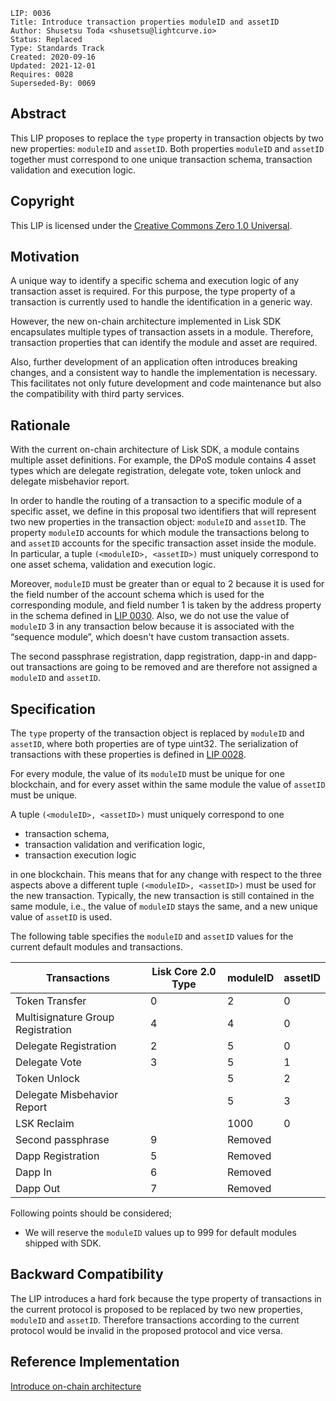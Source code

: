 ```
LIP: 0036
Title: Introduce transaction properties moduleID and assetID
Author: Shusetsu Toda <shusetsu@lightcurve.io>
Status: Replaced
Type: Standards Track
Created: 2020-09-16
Updated: 2021-12-01
Requires: 0028
Superseded-By: 0069
```

## Abstract

This LIP proposes to replace the `type` property in transaction objects by two new properties: `moduleID` and `assetID`. Both properties `moduleID` and `assetID` together must correspond to one unique transaction schema, transaction validation and execution logic.

## Copyright

This LIP is licensed under the [Creative Commons Zero 1.0 Universal](https://creativecommons.org/publicdomain/zero/1.0/).

## Motivation

A unique way to identify a specific schema and execution logic of any transaction asset is required. For this purpose, the type property of a transaction is currently used to handle the identification in a generic way.

However, the new on-chain architecture implemented in Lisk SDK encapsulates multiple types of transaction assets in a module. Therefore, transaction properties that can identify the module and asset are required.

Also, further development of an application often introduces breaking changes, and a consistent way to handle the implementation is necessary. This facilitates not only future development and code maintenance but also the compatibility with third party services.

## Rationale

With the current on-chain architecture of Lisk SDK, a module contains multiple asset definitions. For example, the DPoS module contains 4 asset types which are delegate registration, delegate vote, token unlock and delegate misbehavior report.

In order to handle the routing of a transaction to a specific module of a specific asset, we define in this proposal two identifiers that will represent two new properties in the transaction object: `moduleID` and `assetID`. The property `moduleID` accounts for which module the transactions belong to and `assetID` accounts for the specific transaction asset inside the module. In particular, a tuple `(<moduleID>, <assetID>)` must uniquely correspond to one asset schema, validation and execution logic.

Moreover, `moduleID` must be greater than or equal to 2 because it is used for the field number of the account schema which is used for the corresponding module, and field number 1 is taken by the address property in the schema defined in [LIP 0030](https://github.com/LiskHQ/lips/blob/main/proposals/lip-0030.md). Also, we do not use the value of `moduleID` 3 in any transaction below because it is associated with the “sequence module”, which doesn't have custom transaction assets.

The second passphrase registration, dapp registration, dapp-in and dapp-out transactions are going to be removed and are therefore not assigned a `moduleID` and `assetID`.

## Specification

The `type` property of the transaction object is replaced by `moduleID` and `assetID`, where both properties are of type uint32. The serialization of transactions with these properties is defined in [LIP 0028](https://github.com/LiskHQ/lips/blob/main/proposals/lip-0028.md).

For every module, the value of its `moduleID` must be unique for one blockchain, and for every asset within the same module the value of `assetID` must be unique.

A tuple `(<moduleID>, <assetID>)` must uniquely correspond to one

- transaction schema,
- transaction validation and verification logic,
- transaction execution logic

in one blockchain. This means that for any change with respect to the three aspects above a different tuple `(<moduleID>, <assetID>)` must be used for the new transaction. Typically, the new transaction is still contained in the same module, i.e., the value of `moduleID` stays the same, and a new unique value of `assetID` is used.

The following table specifies the `moduleID` and `assetID` values for the current default modules and transactions.

| Transactions                      | Lisk Core 2.0 Type | moduleID | assetID |
| --------------------------------- | ------------------ | -------- | ------- |
| Token Transfer                    | 0                  | 2        | 0       |
| Multisignature Group Registration | 4                  | 4        | 0       |
| Delegate Registration             | 2                  | 5        | 0       |
| Delegate Vote                     | 3                  | 5        | 1       |
| Token Unlock                      |                    | 5        | 2       |
| Delegate Misbehavior Report       |                    | 5        | 3       |
| LSK Reclaim                       |                    | 1000     | 0       |
| Second passphrase                 | 9                  | Removed  |         |
| Dapp Registration                 | 5                  | Removed  |         |
| Dapp In                           | 6                  | Removed  |         |
| Dapp Out                          | 7                  | Removed  |         |

Following points should be considered;

- We will reserve the `moduleID` values up to 999 for default modules shipped with SDK.

## Backward Compatibility

The LIP introduces a hard fork because the type property of transactions in the current protocol is proposed to be replaced by two new properties, `moduleID` and `assetID`. Therefore transactions according to the current protocol would be invalid in the proposed protocol and vice versa.

## Reference Implementation

[Introduce on-chain architecture](https://github.com/LiskHQ/lisk-sdk/issues/5603)
